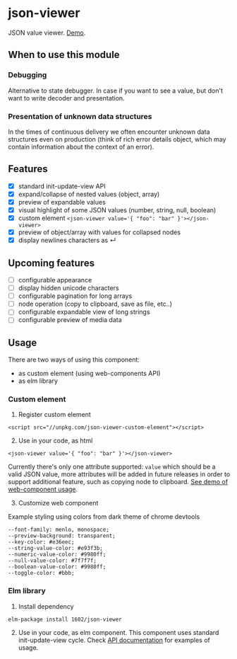 # json-viewer

JSON value viewer. [Demo](https://1602.github.io/json-viewer/).

## When to use this module

### Debugging

Alternative to state debugger. In case if you want to see a value, but don't want to write decoder and presentation.

### Presentation of unknown data structures

In the times of continuous delivery we often encounter unknown data structures even on production (think of rich error details object, which may contain information about the context of an error).

## Features

- [x] standard init-update-view API
- [x] expand/collapse of nested values (object, array)
- [x] preview of expandable values
- [x] visual highlight of some JSON values (number, string, null, boolean)
- [x] custom element `<json-viewer value='{ "foo": "bar" }'></json-viewer>`
- [x] preview of object/array with values for collapsed nodes
- [x] display newlines characters as ↵

## Upcoming features

- [ ] configurable appearance
- [ ] display hidden unicode characters
- [ ] configurable pagination for long arrays
- [ ] node operation (copy to clipboard, save as file, etc..)
- [ ] configurable expandable view of long strings
- [ ] configurable preview of media data

## Usage

There are two ways of using this component:

- as custom element (using web-components API)
- as elm library

### Custom element

1. Register custom element
```
<script src="//unpkg.com/json-viewer-custom-element"></script>
```

2. Use in your code, as html
```
<json-viewer value='{ "foo": "bar" }'></json-viewer>
```

Currently there's only one attribute supported: `value` which should be a valid JSON value, more attributes will be added in future releases in order to support additional feature, such as copying node to clipboard. [See demo of web-component usage](http://jsfiddle.net/6w7jfrq5/6/).

3. Customize web component

Example styling using colors from dark theme of chrome devtools

```
--font-family: menlo, monospace;
--preview-background: transparent;
--key-color: #e36eec;
--string-value-color: #e93f3b;
--numeric-value-color: #9980ff;
--null-value-color: #7f7f7f;
--boolean-value-color: #9980ff;
--toggle-color: #bbb;
```

### Elm library

1. Install dependency

```
elm-package install 1602/json-viewer
```

2. Use in your code, as elm component. This component uses standard init-update-view cycle. Check [API documentation](http://package.elm-lang.org/packages/1602/json-viewer/latest) for examples of usage.
